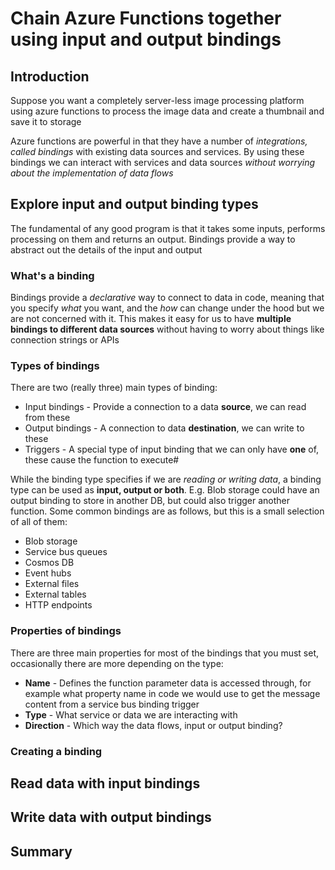 # Chain Azure Functions together using input and output bindings

## Introduction

Suppose you want a completely server-less image processing platform using azure functions to process the image data and create a thumbnail and save it to storage

Azure functions are powerful in that they have a  number of *integrations, called bindings* with existing data sources and services. By using these bindings we can interact with services and data sources *without worrying about the implementation of data flows*

## Explore input and output binding types

The fundamental of any good program is that it takes some inputs, performs processing on them and returns an output. Bindings provide a way to abstract out the details of the input and output

### What's a binding

Bindings provide a *declarative* way to connect to data in code, meaning that you specify *what* you want, and the *how* can change under the hood but we are not concerned with it. This makes it easy for us to have **multiple bindings to different data sources** without having to worry about things like connection strings or APIs

### Types of bindings

There are two (really three) main types of binding:

* Input bindings - Provide a connection to a data **source**, we can read from these
* Output bindings - A connection to data **destination**, we can write to these
* Triggers - A special type of input binding that we can only have **one** of, these cause the function to execute#

While the binding type specifies if we are *reading or writing data*, a binding type can be used as **input, output or both**. E.g. Blob storage could have an output binding to store in another DB, but could also trigger another function. Some common bindings are as follows, but this is a small selection of all of them:

* Blob storage
* Service bus queues
* Cosmos DB
* Event hubs
* External files
* External tables
* HTTP endpoints

### Properties of bindings

There are three main properties for most of the bindings that you must set, occasionally there are more depending on the type:

* **Name** - Defines the function parameter data is accessed through, for example what property name in code we would use to get the message content from a service bus binding trigger
* **Type** - What service or data we are interacting with
* **Direction** - Which way the data flows, input or output binding?

### Creating a binding

## Read data with input bindings

## Write data with output bindings

## Summary








